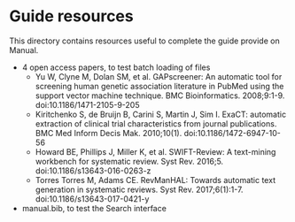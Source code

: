 # Guide resources

This directory contains resources useful to complete the guide provide on Manual.

* 4 open access papers, to test batch loading of files
  * Yu W, Clyne M, Dolan SM, et al. GAPscreener: An automatic tool for screening human genetic association literature in PubMed using the support vector machine technique. BMC Bioinformatics. 2008;9:1-9. doi:10.1186/1471-2105-9-205
  * Kiritchenko S, de Bruijn B, Carini S, Martin J, Sim I. ExaCT: automatic extraction of clinical trial characteristics from journal publications. BMC Med Inform Decis Mak. 2010;10(1). doi:10.1186/1472-6947-10-56
  * Howard BE, Phillips J, Miller K, et al. SWIFT-Review: A text-mining workbench for systematic review. Syst Rev. 2016;5. doi:10.1186/s13643-016-0263-z
  * Torres Torres M, Adams CE. RevManHAL: Towards automatic text generation in systematic reviews. Syst Rev. 2017;6(1):1-7. doi:10.1186/s13643-017-0421-y
* manual.bib, to test the Search interface